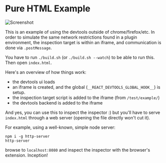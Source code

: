 # Pure HTML Example

![Screenshot](/images/plain-shell.png)

This is an example of using the devtools outside of chrome/firefox/etc. In
order to simulate the same network restrictions found in a plugin environment,
the inspection target is within an iframe, and communication is done via
`.postMessage`.

You have to run `./build.sh` (or `./build.sh --watch`) to be able to run this. Then
open `index.html`.

Here's an overview of how things work:

- the devtools ui loads
- an iframe is created, and the global (`__REACT_DEVTOOLS_GLOBAL_HOOK__`) is
  setup.
- the inspection target script is added to the iframe (from `/test/example/`)
- the devtools backend is added to the iframe

And yes, you can use this to inspect the inspector :) but you'll have to serve `index.html` through a web server (opening the file directly won't cut it).

For example, using a well-known, simple node server:

```
npm i -g http-server
http-server
```

browse to `localhost:8080` and inspect the inspector with the browser's extension. Inception!